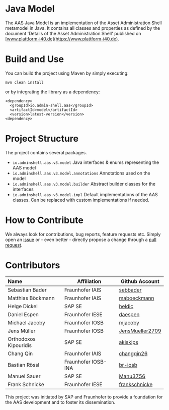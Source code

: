 # Java Model

The AAS Java Model is an implementation of the Asset Administration Shell
metamodel in Java. It contains all classes and properties as defined by the
document 'Details of the Asset Administration Shell' published on
[www.plattform-i40.de](https://www.plattform-i40.de).


# Build and Use

You can build the project using Maven by simply executing:

`mvn clean install`

or by integrating the library as a dependency:
 
```
<dependency>
  <groupId>io.admin-shell.aas</groupId>
  <artifactId>model</artifactId>
  <version>latest-version</version>
<dependency>
```

# Project Structure

The project contains several packages.

- `io.adminshell.aas.v3.model` Java interfaces & enums representing the AAS model
- `io.adminshell.aas.v3.model.annotations` Annotations used on the model
- `io.adminshell.aas.v3.model.builder` Abstract builder classes for the interfaces
- `io.adminshell.aas.v3.model.impl` Default implementations of the AAS classes. Can be replaced with custom implementations if needed.

# How to Contribute

We always look for contributions, bug reports, feature requests etc. Simply open an [issue](https://github.com/admin-shell-io/java-model/issues) or - even better - directly propose a change through a [pull request](https://github.com/admin-shell-io/java-model/pulls).


# Contributors

| Name | Affiliation | Github Account |
|:--| -- | -- |
| Sebastian Bader | Fraunhofer IAIS | [sebbader](https://github.com/sebbader) |
| Matthias Böckmann | Fraunhofer IAIS | [maboeckmann](https://github.com/maboeckmann) |
| Helge Dickel | SAP SE | [heldic](https://github.com/heldic) |
| Daniel Espen | Fraunhofer IESE | [daespen](https://github.com/daespen) |
| Michael Jacoby | Fraunhofer IOSB | [mjacoby](https://github.com/mjacoby) |
| Jens Müller | Fraunhofer IOSB | [JensMueller2709](https://github.com/JensMueller2709) |
| Orthodoxos Kipouridis | SAP SE | [akiskips](https://github.com/akiskips) |
| Chang Qin | Fraunhofer IAIS | [changqin26](https://github.com/changqin26) |
| Bastian Rössl | Fraunhofer IOSB-INA | [br-iosb](https://github.com/br-iosb) |
| Manuel Sauer | SAP SE | [Manu3756](https://github.com/Manu3756) |
| Frank Schnicke | Fraunhofer IESE | [frankschnicke](https://github.com/frankschnicke) |

This project was initiated by SAP and Fraunhofer to provide a foundation for the
AAS development and to foster its dissemination.
